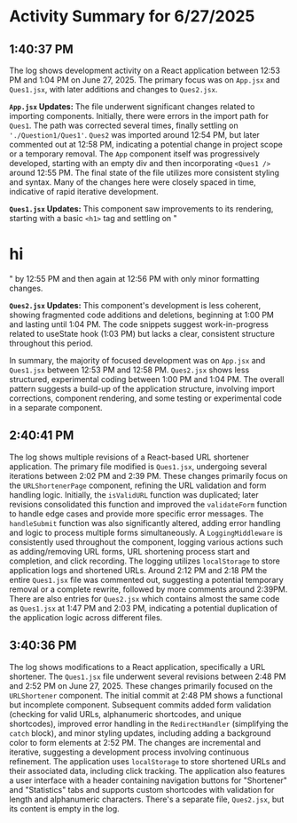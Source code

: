 # Activity Summary for 6/27/2025

## 1:40:37 PM
The log shows development activity on a React application between 12:53 PM and 1:04 PM on June 27, 2025.  The primary focus was on `App.jsx` and `Ques1.jsx`, with later additions and changes to `Ques2.jsx`.

**`App.jsx` Updates:** The file underwent significant changes related to importing components. Initially, there were errors in the import path for `Ques1`.  The path was corrected several times, finally settling on `'./Question1/Ques1'`.  `Ques2` was imported around 12:54 PM, but later commented out at 12:58 PM, indicating a potential change in project scope or a temporary removal.  The `App` component itself was progressively developed, starting with an empty div and then incorporating `<Ques1 />` around 12:55 PM. The final state of the file utilizes more consistent styling and syntax.  Many of the changes here were closely spaced in time, indicative of rapid iterative development.

**`Ques1.jsx` Updates:** This component saw improvements to its rendering, starting with a basic `<h1>` tag and settling on "<h1>hi</h1>" by 12:55 PM and then again at 12:56 PM  with only minor formatting changes.

**`Ques2.jsx` Updates:**  This component's development is less coherent, showing fragmented code additions and deletions, beginning at 1:00 PM and lasting until 1:04 PM.  The code snippets suggest work-in-progress related to useState hook (1:03 PM) but lacks a clear, consistent structure throughout this period.


In summary, the majority of focused development was on `App.jsx` and `Ques1.jsx` between 12:53 PM and 12:58 PM.  `Ques2.jsx` shows less structured, experimental coding between 1:00 PM and 1:04 PM. The overall pattern suggests a build-up of the application structure, involving import corrections, component rendering, and some testing or experimental code in a separate component.


## 2:40:41 PM
The log shows multiple revisions of a React-based URL shortener application.  The primary file modified is `Ques1.jsx`, undergoing several iterations between 2:02 PM and 2:39 PM.  These changes primarily focus on the `URLShortenerPage` component, refining the URL validation and form handling logic.  Initially, the `isValidURL` function was duplicated; later revisions consolidated this function and improved the `validateForm` function to handle edge cases and provide more specific error messages.  The `handleSubmit` function was also significantly altered, adding error handling and logic to process multiple forms simultaneously.  A `LoggingMiddleware` is consistently used throughout the component, logging various actions such as adding/removing URL forms, URL shortening process start and completion, and click recording.  The logging utilizes `localStorage` to store application logs and shortened URLs.  Around 2:12 PM and 2:18 PM the entire `Ques1.jsx` file was commented out, suggesting a potential temporary removal or a complete rewrite, followed by  more comments around 2:39PM.  There are also entries for `Ques2.jsx` which contains almost the same code as `Ques1.jsx` at 1:47 PM and 2:03 PM, indicating a potential duplication of the application logic across different files.


## 3:40:36 PM
The log shows modifications to a React application, specifically a URL shortener.  The `Ques1.jsx` file underwent several revisions between 2:48 PM and 2:52 PM on June 27, 2025.  These changes primarily focused on the `URLShortener` component.  The initial commit at 2:48 PM shows a functional but incomplete component. Subsequent commits added form validation (checking for valid URLs, alphanumeric shortcodes, and unique shortcodes), improved error handling in the `RedirectHandler` (simplifying the `catch` block), and minor styling updates, including adding a background color to form elements at 2:52 PM.  The changes are incremental and iterative, suggesting a development process involving continuous refinement.  The application uses `localStorage` to store shortened URLs and their associated data, including click tracking.  The application also features a user interface with a header containing navigation buttons for "Shortener" and "Statistics" tabs and supports custom shortcodes with validation for length and alphanumeric characters.  There's a separate file, `Ques2.jsx`, but its content is empty in the log.
